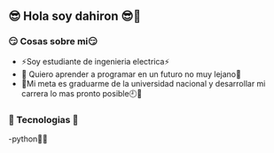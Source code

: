 ## 😎 Hola soy dahiron 😎👋

### 😏 Cosas sobre mi😏
- ⚡Soy estudiante de ingenieria electrica⚡
- 🫡 Quiero aprender a programar en un futuro no muy lejano🫡
- 🤵Mi meta es graduarme de la universidad nacional y desarrollar mi carrera lo mas pronto posible🕘🏁
### 🚀 Tecnologias 🫡
  -python😶‍🌫️

